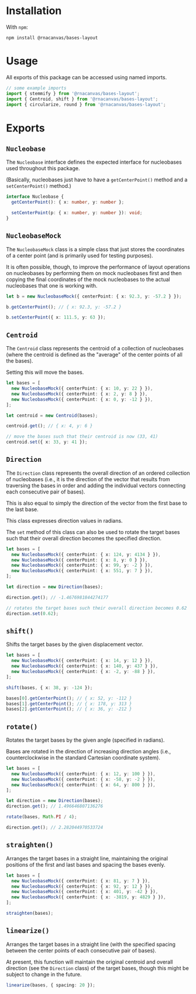 # Installation

With `npm`:

```
npm install @rnacanvas/bases-layout
```

# Usage

All exports of this package can be accessed using named imports.

```typescript
// some example imports
import { stemmify } from '@rnacanvas/bases-layout';
import { Centroid, shift } from '@rnacanvas/bases-layout';
import { circularize, round } from '@rnacanvas/bases-layout';
```

# Exports

## `Nucleobase`

The `Nucleobase` interface defines the expected interface for nucleobases used throughout this package.

(Basically, nucleobases just have to have a `getCenterPoint()` method and a `setCenterPoint()` method.)

```typescript
interface Nucleobase {
  getCenterPoint(): { x: number, y: number };

  setCenterPoint(p: { x: number, y: number }): void;
}
```

## `NucleobaseMock`

The `NucleobaseMock` class is a simple class that just stores the coordinates of a center point
(and is primarily used for testing purposes).

It is often possible, though, to improve the performance of layout operations on nucleobases
by performing them on mock nucleobases first
and then copying the final coordinates of the mock nucleobases to the actual nucleobases that one is working with.

```typescript
let b = new NucleobaseMock({ centerPoint: { x: 92.3, y: -57.2 } });

b.getCenterPoint(); // { x: 92.3, y: -57.2 }

b.setCenterPoint({ x: 111.5, y: 63 });
```

## `Centroid`

The `Centroid` class represents the centroid of a collection of nucleobases
(where the centroid is defined as the "average" of the center points of all the bases).

Setting this will move the bases.

```typescript
let bases = [
  new NucleobaseMock({ centerPoint: { x: 10, y: 22 } }),
  new NucleobaseMock({ centerPoint: { x: 2, y: 8 } }),
  new NucleobaseMock({ centerPoint: { x: 0, y: -12 } }),
];

let centroid = new Centroid(bases);

centroid.get(); // { x: 4, y: 6 }

// move the bases such that their centroid is now (33, 41)
centroid.set({ x: 33, y: 41 });
```

## `Direction`

The `Direction` class represents the overall direction of an ordered collection of nucleobases
(i.e., it is the direction of the vector that results from traversing the bases in order
and adding the individual vectors connecting each consecutive pair of bases).

This is also equal to simply the direction of the vector from the first base to the last base.

This class expresses direction values in radians.

The `set` method of this class can also be used to rotate the target bases
such that their overall direction becomes the specified direction.

```typescript
let bases = [
  new NucleobaseMock({ centerPoint: { x: 124, y: 4134 } }),
  new NucleobaseMock({ centerPoint: { x: 8, y: 0 } }),
  new NucleobaseMock({ centerPoint: { x: 99, y: -2 } }),
  new NucleobaseMock({ centerPoint: { x: 551, y: 7 } }),
];

let direction = new Direction(bases);

direction.get(); // -1.4676981844274177

// rotates the target bases such their overall direction becomes 0.62
direction.set(0.62);
```

## `shift()`

Shifts the target bases by the given displacement vector.

```typescript
let bases = [
  new NucleobaseMock({ centerPoint: { x: 14, y: 12 } }),
  new NucleobaseMock({ centerPoint: { x: 140, y: 437 } }),
  new NucleobaseMock({ centerPoint: { x: -2, y: -88 } }),
];

shift(bases, { x: 38, y: -124 });

bases[0].getCenterPoint(); // { x: 52, y: -112 }
bases[1].getCenterPoint(); // { x: 178, y: 313 }
bases[2].getCenterPoint(); // { x: 36, y: -212 }
```

## `rotate()`

Rotates the target bases by the given angle (specified in radians).

Bases are rotated in the direction of increasing direction angles
(i.e., counterclockwise in the standard Cartesian coordinate system).

```typescript
let bases = [
  new NucleobaseMock({ centerPoint: { x: 12, y: 100 } }),
  new NucleobaseMock({ centerPoint: { x: -58, y: -2 } }),
  new NucleobaseMock({ centerPoint: { x: 64, y: 800 } }),
];

let direction = new Direction(bases);
direction.get(); // 1.496646807136276

rotate(bases, Math.PI / 4);

direction.get(); // 2.282044970533724
```

## `straighten()`

Arranges the target bases in a straight line,
maintaining the original positions of the first and last bases
and spacing the bases evenly.

```typescript
let bases = [
  new NucleobaseMock({ centerPoint: { x: 81, y: 7 } }),
  new NucleobaseMock({ centerPoint: { x: 92, y: 12 } }),
  new NucleobaseMock({ centerPoint: { x: 401, y: -42 } }),
  new NucleobaseMock({ centerPoint: { x: -3819, y: 4829 } }),
];

straighten(bases);
```

## `linearize()`

Arranges the target bases in a straight line
(with the specified spacing between the center points of each consecutive pair of bases).

At present, this function will maintain the original centroid and overall direction (see the `Direction` class) of the target bases,
though this might be subject to change in the future.

```typescript
linearize(bases, { spacing: 20 });
```
